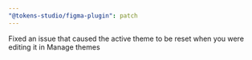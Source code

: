 ```yaml
---
"@tokens-studio/figma-plugin": patch
---
```


Fixed an issue that caused the active theme to be reset when you were editing it in Manage themes

